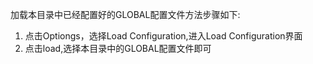 加载本目录中已经配置好的GLOBAL配置文件方法步骤如下:
1. 点击Optiongs，选择Load Configuration,进入Load Configuration界面
2. 点击load,选择本目录中的GLOBAL配置文件即可
